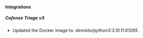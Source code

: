 #### Integrations
##### Cofense Triage v3
- Updated the Docker image to: *demisto/python3:3.10.11.61265*.
